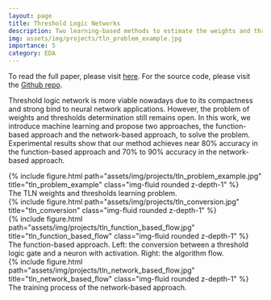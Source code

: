```yaml
---
layout: page
title: Threshold Logic Networks
description: Two learning-based methods to estimate the weights and thresholds of threshold logic networks (TLN).
img: assets/img/projects/tln_problem_example.jpg
importance: 5
category: EDA
---
```


To read the full paper, please visit <a href="https://kevinchang73.github.io/assets/pdf/tln.pdf">here</a>. For the source code, please visit the <a href="https://github.com/kevinchang73/2021Fall_LSV_Final_Project">Github repo</a>.

Threshold logic network is more viable nowadays due to its compactness and strong bind to neural network applications. However, the problem of weights and thresholds determination still remains open. In this work, we introduce machine learning and propose two approaches, the function-based approach and the network-based approach, to solve the problem. Experimental results show that our method achieves near 80% accuracy in the function-based approach and 70% to 90% accuracy in the network-based approach.

<div class="row justify-content-md-center">
    <div class="col-sm-8 mt-3 mt-md-0">
        {% include figure.html path="assets/img/projects/tln_problem_example.jpg" title="tln_problem_example" class="img-fluid rounded z-depth-1" %}
    </div>
</div>
<div class="caption">
    The TLN weights and thresholds learning problem.
</div>

<div class="row">
    <div class="col-sm-8 mt-3 mt-md-0">
        {% include figure.html path="assets/img/projects/tln_conversion.jpg" title="tln_conversion" class="img-fluid rounded z-depth-1" %}
    </div>
    <div class="col-sm-4 mt-3 mt-md-0">
        {% include figure.html path="assets/img/projects/tln_function_based_flow.jpg" title="tln_function_based_flow" class="img-fluid rounded z-depth-1" %}
    </div>
</div>
<div class="caption">
    The function-based approach. Left: the conversion between a threshold logic gate and a neuron with activation. Right: the algorithm flow.
</div>

<div class="row justify-content-md-center">
    <div class="col-sm-8 mt-3 mt-md-0">
        {% include figure.html path="assets/img/projects/tln_network_based_flow.jpg" title="tln_network_based_flow" class="img-fluid rounded z-depth-1" %}
    </div>
</div>
<div class="caption">
    The training process of the network-based approach.
</div>
